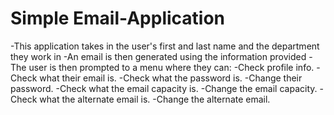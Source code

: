 # Simple Email-Application
-This application takes in the user's first and last name and the department they work in
-An email is then generated using the information provided
-The user is then prompted to a menu where they can:
  -Check profile info.
  -Check what their email is.
  -Check what the password is.
  -Change their password.
  -Check what the email capacity is.
  -Change the email capacity.
  -Check what the alternate email is.
  -Change the alternate email.
  
